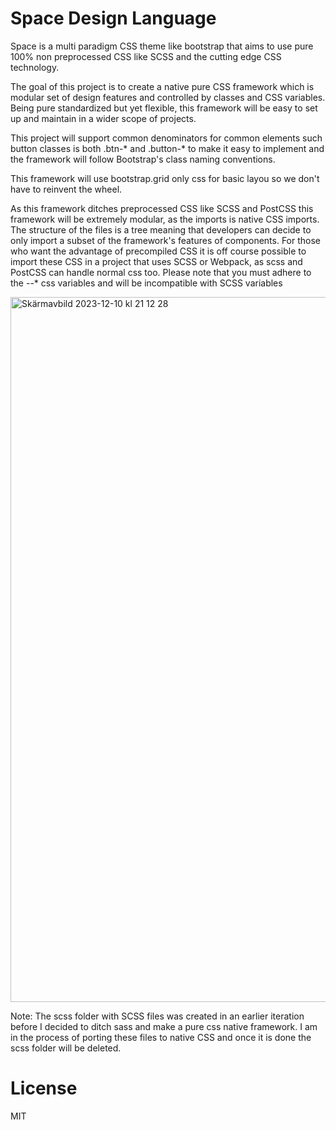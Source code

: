 # Space Design Language

Space is a multi paradigm CSS theme like bootstrap that aims to use pure 100% non preprocessed CSS like SCSS and the cutting edge CSS technology.

The goal of this project is to create a native pure CSS framework which is modular set of design features and controlled by classes and CSS variables. Being pure standardized but yet flexible, this framework will be easy to set up and maintain in a wider scope of projects.

This project will support common denominators for common elements such button classes is both .btn-* and .button-* to make it easy to implement and the framework will follow Bootstrap's class naming conventions.

This framework will use bootstrap.grid only css for basic layou so we don't have to reinvent the wheel.

As this framework ditches preprocessed CSS like SCSS and PostCSS this framework will be extremely modular, as the imports is native CSS imports. The structure of the files is a tree meaning that developers can decide to only import a subset of the framework's features of components.
For those who want the advantage of precompiled CSS it is off course possible to import these CSS in a project that uses SCSS or Webpack, as scss and PostCSS can handle normal css too. Please note that you must adhere to the --* css variables and will be incompatible with SCSS variables

<img width="1128" alt="Skärmavbild 2023-12-10 kl  21 12 28" src="https://github.com/drsounds/space/assets/5108695/aa3f95d7-e299-4232-a325-6b1f4bc3379e">

Note: The scss folder with SCSS files was created in an earlier iteration before I decided to ditch sass and make a pure css native framework. I am in the process of porting these files to native CSS and once it is done the scss folder will be deleted.



# License

MIT
